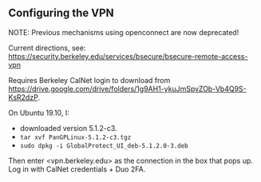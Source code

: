 ## Configuring the VPN

NOTE: Previous mechanisms using openconnect are now deprecated!

Current directions, see: <https://security.berkeley.edu/services/bsecure/bsecure-remote-access-vpn>

Requires Berkeley CalNet login to download from <https://drive.google.com/drive/folders/1g9AH1-ykuJmSpvZOb-Vb4Q9S-KsR2dzP>.

On Ubuntu 19.10, I:

- downloaded version 5.1.2-c3.
- `tar xvf PanGPLinux-5.1.2-c3.tgz`
- `sudo dpkg -i GlobalProtect_UI_deb-5.1.2.0-3.deb`

Then enter <vpn.berkeley.edu> as the connection in the box that pops up.  Log in with CalNet credentials + Duo 2FA.  

